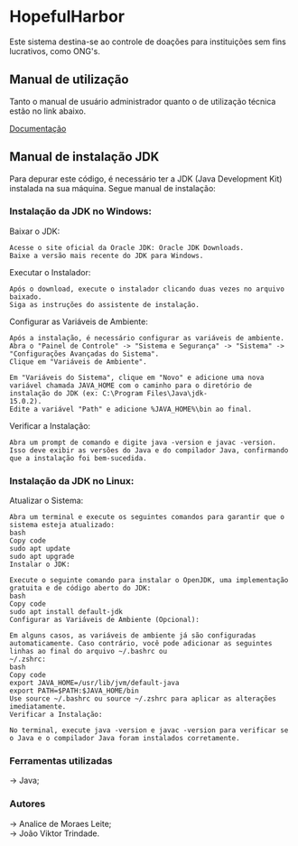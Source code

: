 # HopefulHarbor

 Este sistema destina-se ao controle de doações para instituições sem fins lucrativos, como ONG's.
      
<h2> Manual de utilização</h2>

<p>Tanto o manual de usuário administrador quanto o de utilização técnica estão no link abaixo.</p>
<a href= "Manual.pdf">Documentação</a>

<h2> Manual de instalação JDK </h2> 

<p>Para depurar este código, é necessário ter a JDK (Java Development Kit) instalada na sua máquina. Segue manual de instalação: </p>
   
<h3> Instalação da JDK no Windows: </h3> 
          
   Baixar o JDK:
    
    Acesse o site oficial da Oracle JDK: Oracle JDK Downloads.
    Baixe a versão mais recente do JDK para Windows.
    
   Executar o Instalador:
    
    Após o download, execute o instalador clicando duas vezes no arquivo baixado.
    Siga as instruções do assistente de instalação.
    
   Configurar as Variáveis de Ambiente:
    
    Após a instalação, é necessário configurar as variáveis de ambiente.
    Abra o "Painel de Controle" -> "Sistema e Segurança" -> "Sistema" -> "Configurações Avançadas do Sistema".
    Clique em "Variáveis de Ambiente".
    
    Em "Variáveis do Sistema", clique em "Novo" e adicione uma nova variável chamada JAVA_HOME com o caminho para o diretório de instalação do JDK (ex: C:\Program Files\Java\jdk- 
    15.0.2).
    Edite a variável "Path" e adicione %JAVA_HOME%\bin ao final.
    
   Verificar a Instalação:
    
    Abra um prompt de comando e digite java -version e javac -version. Isso deve exibir as versões do Java e do compilador Java, confirmando que a instalação foi bem-sucedida.
    
   <h3>Instalação da JDK no Linux:</h3>
    
   Atualizar o Sistema:
    
    Abra um terminal e execute os seguintes comandos para garantir que o sistema esteja atualizado:
    bash
    Copy code
    sudo apt update
    sudo apt upgrade
    Instalar o JDK:
    
    Execute o seguinte comando para instalar o OpenJDK, uma implementação gratuita e de código aberto do JDK:
    bash
    Copy code
    sudo apt install default-jdk
    Configurar as Variáveis de Ambiente (Opcional):
    
    Em alguns casos, as variáveis de ambiente já são configuradas automaticamente. Caso contrário, você pode adicionar as seguintes linhas ao final do arquivo ~/.bashrc ou 
    ~/.zshrc:
    bash
    Copy code
    export JAVA_HOME=/usr/lib/jvm/default-java
    export PATH=$PATH:$JAVA_HOME/bin
    Use source ~/.bashrc ou source ~/.zshrc para aplicar as alterações imediatamente.
    Verificar a Instalação:
    
    No terminal, execute java -version e javac -version para verificar se o Java e o compilador Java foram instalados corretamente.

   <h3>Ferramentas utilizadas</h3>

   -> Java; 

   <h3>Autores</h3>
   
   -> Analice de Moraes Leite; <br>
   -> João Viktor Trindade.





  
